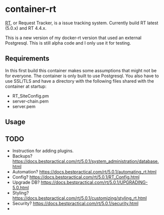 # container-rt

[RT](https://www.bestpractical.com/rt/), or Request Tracker, is a issue tracking system. Currently build RT latest (5.0.x) and RT 4.4.x.

This is a new version of my docker-rt version that used an external Postgresql. This is still alpha code and I only use it for testing.

## Requirements

In this first build this container makes some assumptions that might not be for everyone. The container is only built to use Postgresql. You also have to use SSL/TLS and have a directory with the following files shared with the container at startup:

* RT_SiteConfig.pm
* server-chain.pem
* server.pem

## Usage

## TODO

- Instruction for adding plugins.
- Backups? https://docs.bestpractical.com/rt/5.0.1/system_administration/database.html
- Automation? https://docs.bestpractical.com/rt/5.0.1/automating_rt.html
- Config? https://docs.bestpractical.com/rt/5.0.1/RT_Config.html
- Upgrade DB? https://docs.bestpractical.com/rt/5.0.1/UPGRADING-5.0.html
- Styling? https://docs.bestpractical.com/rt/5.0.1/customizing/styling_rt.html
- Security? https://docs.bestpractical.com/rt/5.0.1/security.html
- 
